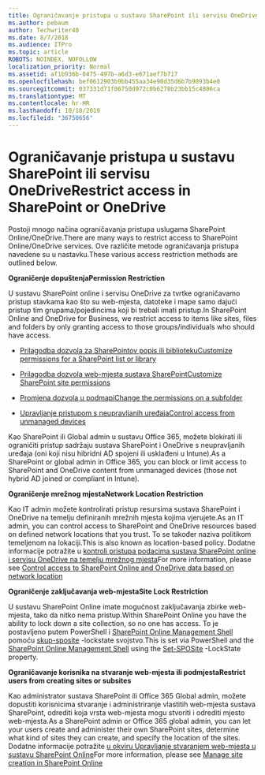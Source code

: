 ```yaml
---
title: Ograničavanje pristupa u sustavu SharePoint ili servisu OneDrive
ms.author: pebaum
author: Techwriter40
ms.date: 8/7/2018
ms.audience: ITPro
ms.topic: article
ROBOTS: NOINDEX, NOFOLLOW
localization_priority: Normal
ms.assetid: af1b936b-0475-497b-a6d3-e671aef7b717
ms.openlocfilehash: bef0612903b9bb455aa34e90d35d6b7b9093b4e0
ms.sourcegitcommit: 037331d71f06750d972c0b6278b23bb15c4806ca
ms.translationtype: MT
ms.contentlocale: hr-HR
ms.lasthandoff: 10/18/2019
ms.locfileid: "36750656"
---
```

# <a name="restrict-access-in-sharepoint-or-onedrive"></a><span data-ttu-id="c6572-102">Ograničavanje pristupa u sustavu SharePoint ili servisu OneDrive</span><span class="sxs-lookup"><span data-stu-id="c6572-102">Restrict access in SharePoint or OneDrive</span></span>

<span data-ttu-id="c6572-103">Postoji mnogo načina ograničavanja pristupa uslugama SharePoint Online/OneDrive.</span><span class="sxs-lookup"><span data-stu-id="c6572-103">There are many ways to restrict access to SharePoint Online/OneDrive services.</span></span> <span data-ttu-id="c6572-104">Ove različite metode ograničavanja pristupa navedene su u nastavku.</span><span class="sxs-lookup"><span data-stu-id="c6572-104">These various access restriction methods are outlined below.</span></span> 

<span data-ttu-id="c6572-105">**Ograničenje dopuštenja**</span><span class="sxs-lookup"><span data-stu-id="c6572-105">**Permission Restriction**</span></span>

<span data-ttu-id="c6572-106">U sustavu SharePoint online i servisu OneDrive za tvrtke ograničavamo pristup stavkama kao što su web-mjesta, datoteke i mape samo dajući pristup tim grupama/pojedincima koji bi trebali imati pristup.</span><span class="sxs-lookup"><span data-stu-id="c6572-106">In SharePoint Online and OneDrive for Business, we restrict access to items like sites, files and folders by only granting access to those groups/individuals who should have access.</span></span>

- [<span data-ttu-id="c6572-107">Prilagodba dozvola za SharePointov popis ili biblioteku</span><span class="sxs-lookup"><span data-stu-id="c6572-107">Customize permissions for a SharePoint list or library</span></span>](https://support.office.com/article/Customize-permissions-for-a-SharePoint-list-or-library-02d770f3-59eb-4910-a608-5f84cc297782)

- [<span data-ttu-id="c6572-108">Prilagodba dozvola web-mjesta sustava SharePoint</span><span class="sxs-lookup"><span data-stu-id="c6572-108">Customize SharePoint site permissions</span></span>](https://docs.microsoft.com/sharepoint/customize-sharepoint-site-permissions)

- [<span data-ttu-id="c6572-109">Promjena dozvola u podmapi</span><span class="sxs-lookup"><span data-stu-id="c6572-109">Change the permissions on a subfolder</span></span>](https://support.office.com/article/Change-the-permissions-on-a-subfolder-5427BD7C-F20A-4F75-8CF2-5359DD45A1A6)

- [<span data-ttu-id="c6572-110">Upravljanje pristupom s neupravljanih uređaja</span><span class="sxs-lookup"><span data-stu-id="c6572-110">Control access from unmanaged devices</span></span>](https://docs.microsoft.com/sharepoint/control-access-from-unmanaged-devices)

<span data-ttu-id="c6572-111">Kao SharePoint ili Global admin u sustavu Office 365, možete blokirati ili ograničiti pristup sadržaju sustava SharePoint i OneDrive s neupravljanih uređaja (oni koji nisu hibridni AD spojeni ili usklađeni u Intune).</span><span class="sxs-lookup"><span data-stu-id="c6572-111">As a SharePoint or global admin in Office 365, you can block or limit access to SharePoint and OneDrive content from unmanaged devices (those not hybrid AD joined or compliant in Intune).</span></span>

<span data-ttu-id="c6572-112">**Ograničenje mrežnog mjesta**</span><span class="sxs-lookup"><span data-stu-id="c6572-112">**Network Location Restriction**</span></span>

<span data-ttu-id="c6572-113">Kao IT admin možete kontrolirati pristup resursima sustava SharePoint i OneDrive na temelju definiranih mrežnih mjesta kojima vjerujete.</span><span class="sxs-lookup"><span data-stu-id="c6572-113">As an IT admin, you can control access to SharePoint and OneDrive resources based on defined network locations that you trust.</span></span> <span data-ttu-id="c6572-114">To se također naziva politikom temeljenom na lokaciji.</span><span class="sxs-lookup"><span data-stu-id="c6572-114">This is also known as location-based policy.</span></span> <span data-ttu-id="c6572-115">Dodatne informacije potražite u [kontroli pristupa podacima sustava SharePoint online i servisu OneDrive na temelju mrežnog mjesta](https://docs.microsoft.com/sharepoint/control-access-based-on-network-location)</span><span class="sxs-lookup"><span data-stu-id="c6572-115">For more information, please see [Control access to SharePoint Online and OneDrive data based on network location](https://docs.microsoft.com/sharepoint/control-access-based-on-network-location)</span></span>

<span data-ttu-id="c6572-116">**Ograničenje zaključavanja web-mjesta**</span><span class="sxs-lookup"><span data-stu-id="c6572-116">**Site Lock Restriction**</span></span> 

<span data-ttu-id="c6572-117">U sustavu SharePoint Online imate mogućnost zaključavanja zbirke web-mjesta, tako da nitko nema pristup.</span><span class="sxs-lookup"><span data-stu-id="c6572-117">Within SharePoint Online you have the ability to lock down a site collection, so no one has access.</span></span> <span data-ttu-id="c6572-118">To je postavljeno putem PowerShell i [SharePoint Online Management Shell](https://docs.microsoft.com/powershell/sharepoint/sharepoint-online/connect-sharepoint-online?view=sharepoint-ps) pomoću [skup-sposite](https://docs.microsoft.com/powershell/module/sharepoint-online/set-sposite?view=sharepoint-ps) -lockstate svojstvo.</span><span class="sxs-lookup"><span data-stu-id="c6572-118">This is set via PowerShell and the [SharePoint Online Management Shell](https://docs.microsoft.com/powershell/sharepoint/sharepoint-online/connect-sharepoint-online?view=sharepoint-ps) using the [Set-SPOSite](https://docs.microsoft.com/powershell/module/sharepoint-online/set-sposite?view=sharepoint-ps) -LockState property.</span></span>

<span data-ttu-id="c6572-119">**Ograničavanje korisnika na stvaranje web-mjesta ili podmjesta**</span><span class="sxs-lookup"><span data-stu-id="c6572-119">**Restrict users from creating sites or subsites**</span></span>

<span data-ttu-id="c6572-120">Kao administrator sustava SharePoint ili Office 365 Global admin, možete dopustiti korisnicima stvaranje i administriranje vlastitih web-mjesta sustava SharePoint, odrediti koja vrsta web-mjesta mogu stvoriti i odrediti mjesto web-mjesta.</span><span class="sxs-lookup"><span data-stu-id="c6572-120">As a SharePoint admin or Office 365 global admin, you can let your users create and administer their own SharePoint sites, determine what kind of sites they can create, and specify the location of the sites.</span></span> <span data-ttu-id="c6572-121">Dodatne informacije potražite [u okviru Upravljanje stvaranjem web-mjesta u sustavu SharePoint Online](https://docs.microsoft.com/sharepoint/manage-site-creation)</span><span class="sxs-lookup"><span data-stu-id="c6572-121">For more information, please see [Manage site creation in SharePoint Online](https://docs.microsoft.com/sharepoint/manage-site-creation)</span></span>


